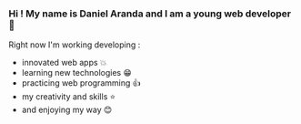 ### Hi ! My name is Daniel Aranda and I am a young web developer :wave:

Right now I'm working developing :

- innovated web apps :boom:
- learning new technologies :grin:
- practicing web programming :+1:
- my creativity and skills :star:
- and enjoying my way :blush: 

